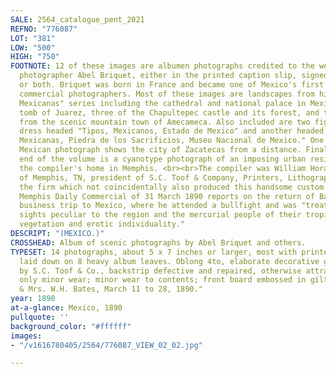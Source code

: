 ```yaml
---
SALE: 2564_catalogue_pent_2021
REFNO: "776087"
LOT: "381"
LOW: "500"
HIGH: "750"
FOOTNOTE: 12 of these images are albumen photographs credited to the well-known Mexican
  photographer Abel Briquet, either in the printed caption slip, signed in the negative,
  or both. Briquet was born in France and became one of Mexico's first well-known
  commercial photographers. Most of these images are landscapes from his "Vistas,
  Mexicanas" series including the cathedral and national palace in Mexico City, the
  tomb of Juarez, three of the Chapultepec castle and its forest, and two ranch scenes
  from the scenic mountain town of Amecameca. Also included are two figures in traditional
  dress headed "Tipos, Mexicanos, Estado de Mexico" and another headed "Antiguedades,
  Mexicanas, Piedra de los Sacrificios, Museo Nacional de Mexico." One final uncredited
  Mexican photograph shows the city of Zacatecas from a distance. Finally, at the
  end of the volume is a cyanotype photograph of an imposing urban residence--we suspect
  the compiler's home in Memphis. <br><br>The compiler was William Horatio Bates (1841-1918)
  of Memphis, TN, president of S.C. Toof & Company, Printers, Lithographers, and Binders,
  the firm which not coincidentally also produced this handsome custom binding. The
  Memphis Daily Commercial of 31 March 1890 reports on the return of Bates from a
  business trip to Mexico, where he attended a bullfight and was "treated to all interesting
  sights peculiar to the region and the mercurial people of their tropical land, exotic
  vegetation and erotic individuality."
DESCRIPT: "(MEXICO.)"
CROSSHEAD: Album of scenic photographs by Abel Briquet and others.
TYPESET: 14 photographs, about 5 x 7 inches or larger, most with printed caption slips,
  laid down on 8 heavy album leaves. Oblong 4to, elaborate decorative gilt morocco
  by S.C. Toof & Co., backstrip defective and repaired, otherwise attractive with
  only minor wear; minor wear to contents; front board embossed in gilt "Mexico, Mr.
  & Mrs. W.H. Bates, March 11 to 28, 1890."
year: 1890
at-a-glance: Mexico, 1890
pullquote: ''
background_color: "#ffffff"
images:
- "/v1616780405/2564/776087_VIEW_02_02.jpg"

---
```

